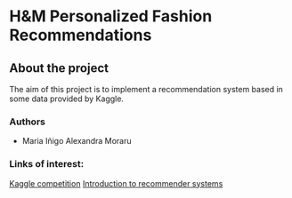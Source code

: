 # H&M Personalized Fashion Recommendations

## About the project
The aim of this project is to implement a recommendation system based in some data provided by Kaggle.
### Authors
- Maria Iñigo
Alexandra Moraru
### Links of interest:
[Kaggle competition](https://www.kaggle.com/c/h-and-m-personalized-fashion-recommendations/data)
[Introduction to recommender systems](https://towardsdatascience.com/introduction-to-recommender-systems-6c66cf15ada)